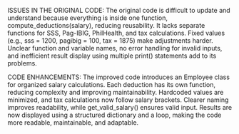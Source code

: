 ISSUES IN THE ORIGINAL CODE:
The original code is difficult to update and understand because everything is inside one function, compute_deductions(salary), reducing reusability. It lacks separate functions for SSS, Pag-IBIG, PhilHealth, and tax calculations. Fixed values (e.g., sss = 1200, pagibig = 100, tax = 1875) make adjustments harder. Unclear function and variable names, no error handling for invalid inputs, and inefficient result display using multiple print() statements add to its problems.

CODE ENHANCEMENTS:
The improved code introduces an Employee class for organized salary calculations. Each deduction has its own function, reducing complexity and improving maintainability. Hardcoded values are minimized, and tax calculations now follow salary brackets. Clearer naming improves readability, while get_valid_salary() ensures valid input. Results are now displayed using a structured dictionary and a loop, making the code more readable, maintainable, and adaptable.